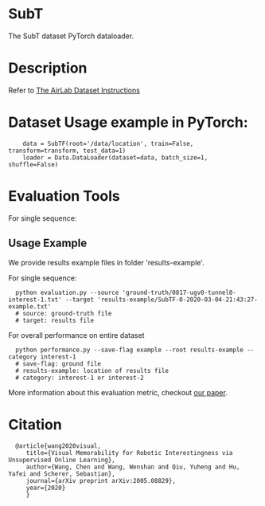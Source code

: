 # SubT

The SubT dataset PyTorch dataloader.

# Description

   Refer to [The AirLab Dataset Instructions](http://theairlab.org/dataset/interestingness)

# Dataset Usage example in PyTorch:

        data = SubTF(root='/data/location', train=False, transform=transform, test_data=1)
        loader = Data.DataLoader(dataset=data, batch_size=1, shuffle=False)

# Evaluation Tools

For single sequence:

## Usage Example

We provide results example files in folder 'results-example'.

For single sequence:

      python evaluation.py --source 'ground-truth/0817-ugv0-tunnel0-interest-1.txt' --target 'results-example/SubTF-0-2020-03-04-21:43:27-example.txt'
      # source: ground-truth file
      # target: results file

For overall performance on entire dataset

      python performance.py --save-flag example --root results-example --category interest-1
      # save-flag: ground file
      # results-example: location of results file
      # category: interest-1 or interest-2

More information about this evaluation metric, checkout [our paper](https://arxiv.org/pdf/2005.08829.pdf).


# Citation

      @article{wang2020visual,
         title={Visual Memorability for Robotic Interestingness via Unsupervised Online Learning},
         author={Wang, Chen and Wang, Wenshan and Qiu, Yuheng and Hu, Yafei and Scherer, Sebastian},
         journal={arXiv preprint arXiv:2005.08829},
         year={2020}
         }
